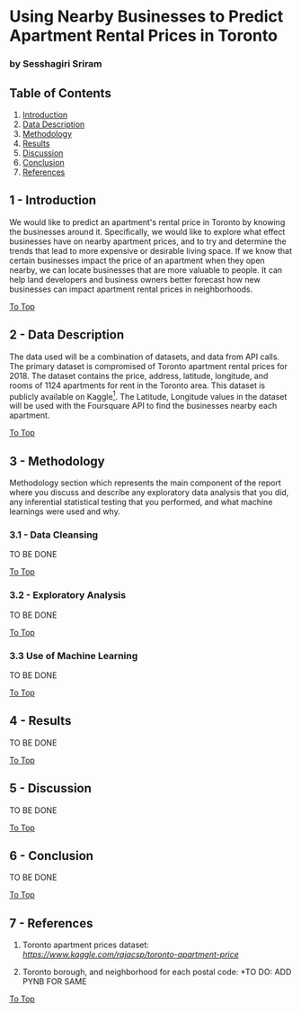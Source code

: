 # Using Nearby Businesses to Predict Apartment Rental Prices in Toronto
### by Sesshagiri Sriram 


## Table of Contents
1. [Introduction](#1---introduction)
2. [Data Description](#2---data-description)
3. [Methodology](#3---methodology)
4. [Results](#4---results)
5. [Discussion](#5---discussion)
6. [Conclusion](#6---conclusion)
7. [References](#7---references)

## 1 - Introduction
We would like to predict an apartment's rental price in Toronto by knowing the businesses around it. Specifically, we would like to explore what effect businesses have on nearby apartment prices, and to try and determine the trends that lead to more expensive or desirable living space. If we know that certain businesses impact the price of an apartment when they open nearby, we can locate businesses that are more valuable to people. It can help land developers and business owners better forecast how new businesses can impact apartment rental prices in neighborhoods.


[To Top](#table-of-contents)

## 2 - Data Description
The data used will be a combination of datasets, and data from API calls. The primary dataset is compromised of Toronto apartment rental prices for 2018. The dataset contains the price, address, latitude, longitude, and rooms of 1124 apartments for rent in the Toronto area. This dataset is publicly available on Kaggle[<sup>1</sup>](#7---references). The Latitude, Longitude values in the dataset will be used with the Foursquare API to find the businesses nearby each apartment.

[To Top](#table-of-contents)

## 3 - Methodology 
Methodology section which represents the main component of the report where you discuss and describe any exploratory data analysis that you did, any inferential statistical testing that you performed, and what machine learnings were used and why.

### 3.1 - Data Cleansing
TO BE DONE 

[To Top](#table-of-contents)

### 3.2 - Exploratory Analysis
TO BE DONE 

[To Top](#table-of-contents)


### 3.3 Use of Machine Learning
TO BE DONE 

[To Top](#table-of-contents)

## 4 - Results

TO BE DONE 

[To Top](#table-of-contents)


## 5 - Discussion 

TO BE DONE 

[To Top](#table-of-contents)

## 6 - Conclusion 
TO BE DONE 

[To Top](#table-of-contents)

## 7 - References

1. Toronto apartment prices dataset: *https://www.kaggle.com/rajacsp/toronto-apartment-price*

2. Toronto borough, and neighborhood for each postal code:  *TO DO: ADD PYNB FOR SAME

[To Top](#table-of-contents)
